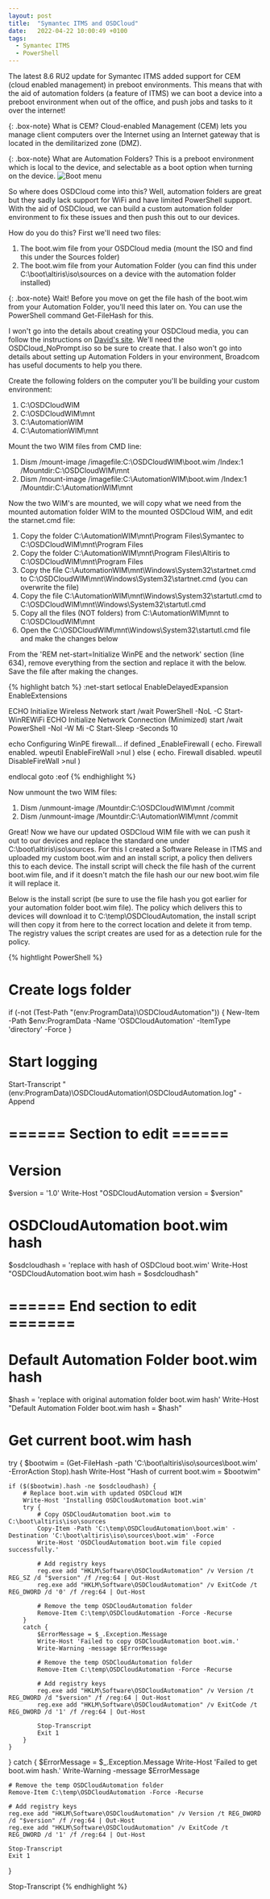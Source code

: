 ```yaml
---
layout: post
title:  "Symantec ITMS and OSDCloud"
date:   2022-04-22 10:00:49 +0100
tags:
  - Symantec ITMS
  - PowerShell
---
```

The latest 8.6 RU2 update for Symantec ITMS added support for CEM (cloud enabled management) in preboot environments. This means that with the aid of automation folders (a feature of ITMS) we can boot a device into a preboot environment when out of the office, and push jobs and tasks to it over the internet!

{: .box-note} 
What is CEM? 
Cloud-enabled Management (CEM) lets you manage client computers over the Internet using an Internet gateway that is located in the demilitarized zone (DMZ). 

{: .box-note} 
What are Automation Folders? 
This is a preboot environment which is local to the device, and selectable as a boot option when turning on the device.
![Boot menu](/images/symantec-itms-and-osdcloud-boot-menu.png)

So where does OSDCloud come into this? Well, automation folders are great but they sadly lack support for WiFi and have limited PowerShell support. With the aid of OSDCloud, we can build a custom automation folder environment to fix these issues and then push this out to our devices.

How do you do this? First we'll need two files:
<ol>
  <li>The boot.wim file from your OSDCloud media (mount the ISO and find this under the Sources folder)</li>
  <li>The boot.wim file from your Automation Folder (you can find this under C:\boot\altiris\iso\sources on a device with the automation folder installed)</li>
</ol>

{: .box-note} 
Wait! Before you move on get the file hash of the boot.wim from your Automation Folder, you'll need this later on. You can use the PowerShell command Get-FileHash for this.

I won't go into the details about creating your OSDCloud media, you can follow the instructions on [David's site](https://www.osdcloud.com). We'll need the OSDCloud_NoPrompt.iso so be sure to create that. I also won't go into details about setting up Automation Folders in your environment, Broadcom has useful documents to help you there.

Create the following folders on the computer you'll be building your custom environment:
<ol>
  <li>C:\OSDCloudWIM</li>
  <li>C:\OSDCloudWIM\mnt</li>
  <li>C:\AutomationWIM</li>
  <li>C:\AutomationWIM\mnt</li>
</ol>

Mount the two WIM files from CMD line:
<ol>
  <li>Dism /mount-image /imagefile:C:\OSDCloudWIM\boot.wim /Index:1 /Mountdir:C:\OSDCloudWIM\mnt</li>
  <li>Dism /mount-image /imagefile:C:\AutomationWIM\boot.wim /Index:1 /Mountdir:C:\AutomationWIM\mnt</li>
</ol>

Now the two WIM's are mounted, we will copy what we need from the mounted automation folder WIM to the mounted OSDCloud WIM, and edit the starnet.cmd file:
<ol>
  <li>Copy the folder C:\AutomationWIM\mnt\Program Files\Symantec to C:\OSDCloudWIM\mnt\Program Files</li>
  <li>Copy the folder C:\AutomationWIM\mnt\Program Files\Altiris to C:\OSDCloudWIM\mnt\Program Files</li>
  <li>Copy the file C:\AutomationWIM\mnt\Windows\System32\startnet.cmd to C:\OSDCloudWIM\mnt\Windows\System32\startnet.cmd (you can overwrite the file)</li>
  <li>Copy the file C:\AutomationWIM\mnt\Windows\System32\startutl.cmd to C:\OSDCloudWIM\mnt\Windows\System32\startutl.cmd</li>
  <li>Copy all the files (NOT folders) from C:\AutomationWIM\mnt to C:\OSDCloudWIM\mnt</li>
  <li>Open the C:\OSDCloudWIM\mnt\Windows\System32\startutl.cmd file and make the changes below</li>
</ol>

From the 'REM net-start=Initialize WinPE and the network' section (line 634), remove everything from the section and replace it with the below. Save the file after making the changes.

{% highlight batch %}
:net-start
setlocal EnableDelayedExpansion EnableExtensions

ECHO Initialize Wireless Network
start /wait PowerShell -NoL -C Start-WinREWiFi
ECHO Initialize Network Connection (Minimized)
start /wait PowerShell -Nol -W Mi -C Start-Sleep -Seconds 10

echo Configuring WinPE firewall...
if defined _EnableFirewall (
  echo.  Firewall enabled.
  wpeutil EnableFireWall >nul
) else (
  echo.  Firewall disabled.
  wpeutil DisableFireWall >nul
)

endlocal
goto :eof
{% endhighlight %}

Now unmount the two WIM files:
<ol>
  <li>Dism /unmount-image /Mountdir:C:\OSDCloudWIM\mnt /commit</li>
  <li>Dism /unmount-image /Mountdir:C:\AutomationWIM\mnt /commit</li>
</ol>

Great! Now we have our updated OSDCloud WIM file with we can push it out to our devices and replace the standard one under C:\boot\altiris\iso\sources. For this I created a Software Release in ITMS and uploaded my custom boot.wim and an install script, a policy then delivers this to each device. The install script will check the file hash of the current boot.wim file, and if it doesn't match the file hash our our new boot.wim file it will replace it.

Below is the install script (be sure to use the file hash you got earlier for your automation folder boot.wim file). The policy which delivers this to devices will download it to C:\temp\OSDCloudAutomation, the install script will then copy it from here to the correct location and delete it from temp. The registry values the script creates are used for as a detection rule for the policy.

{% hightlight PowerShell %}
# Create logs folder
if (-not (Test-Path "$($env:ProgramData)\OSDCloudAutomation")) {
    New-Item -Path $env:ProgramData -Name 'OSDCloudAutomation' -ItemType 'directory' -Force
}

# Start logging
Start-Transcript "$($env:ProgramData)\OSDCloudAutomation\OSDCloudAutomation.log" -Append

# ====== Section to edit ======
# Version
$version = '1.0'
Write-Host "OSDCloudAutomation version = $version"

# OSDCloudAutomation boot.wim hash
$osdcloudhash = 'replace with hash of OSDCloud boot.wim'
Write-Host "OSDCloudAutomation boot.wim hash = $osdcloudhash"
# ====== End section to edit =======

# Default Automation Folder boot.wim hash
$hash = 'replace with original automation folder boot.wim hash'
Write-Host "Default Automation Folder boot.wim hash = $hash"

# Get current boot.wim hash
try {
    $bootwim = (Get-FileHash -path 'C:\boot\altiris\iso\sources\boot.wim' -ErrorAction Stop).hash
    Write-Host "Hash of current boot.wim = $bootwim"

    if ($($bootwim).hash -ne $osdcloudhash) {
        # Replace boot.wim with updated OSDCloud WIM
        Write-Host 'Installing OSDCloudAutomation boot.wim'
        try {
            # Copy OSDCloudAutomation boot.wim to C:\boot\altiris\iso\sources
            Copy-Item -Path 'C:\temp\OSDCloudAutomation\boot.wim' -Destination 'C:\boot\altiris\iso\sources\boot.wim' -Force
            Write-Host 'OSDCloudAutomation boot.wim file copied successfully.'

            # Add registry keys
            reg.exe add "HKLM\Software\OSDCloudAutomation" /v Version /t REG_SZ /d "$version" /f /reg:64 | Out-Host
            reg.exe add "HKLM\Software\OSDCloudAutomation" /v ExitCode /t REG_DWORD /d '0' /f /reg:64 | Out-Host

            # Remove the temp OSDCloudAutomation folder
            Remove-Item C:\temp\OSDCloudAutomation -Force -Recurse
        }
        catch {
            $ErrorMessage = $_.Exception.Message
            Write-Host 'Failed to copy OSDCloudAutomation boot.wim.'
            Write-Warning -message $ErrorMessage

            # Remove the temp OSDCloudAutomation folder
            Remove-Item C:\temp\OSDCloudAutomation -Force -Recurse

            # Add registry keys
            reg.exe add "HKLM\Software\OSDCloudAutomation" /v Version /t REG_DWORD /d "$version" /f /reg:64 | Out-Host
            reg.exe add "HKLM\Software\OSDCloudAutomation" /v ExitCode /t REG_DWORD /d '1' /f /reg:64 | Out-Host

            Stop-Transcript
            Exit 1
        }
    }
}
catch {
    $ErrorMessage = $_.Exception.Message
    Write-Host 'Failed to get boot.wim hash.'
    Write-Warning -message $ErrorMessage

    # Remove the temp OSDCloudAutomation folder
    Remove-Item C:\temp\OSDCloudAutomation -Force -Recurse

    # Add registry keys
    reg.exe add "HKLM\Software\OSDCloudAutomation" /v Version /t REG_DWORD /d "$version" /f /reg:64 | Out-Host
    reg.exe add "HKLM\Software\OSDCloudAutomation" /v ExitCode /t REG_DWORD /d '1' /f /reg:64 | Out-Host

    Stop-Transcript
    Exit 1
}

Stop-Transcript
{% endhighlight %}